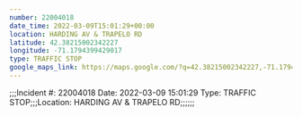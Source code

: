```yaml
---
number: 22004018
date_time: 2022-03-09T15:01:29+00:00
location: HARDING AV & TRAPELO RD
latitude: 42.38215002342227
longitude: -71.1794399429017
type: TRAFFIC STOP
google_maps_link: https://maps.google.com/?q=42.38215002342227,-71.1794399429017
---
```


;;;Incident #: 22004018  Date: 2022-03-09 15:01:29   Type: TRAFFIC STOP;;;Location: HARDING AV & TRAPELO RD;;;;;;
